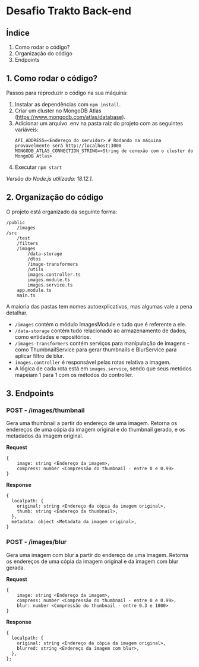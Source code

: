 # Desafio Trakto Back-end

## Índice

1. Como rodar o código?
2. Organização do código
3. Endpoints

## 1. Como rodar o código?

Passos para reproduzir o código na sua máquina:

1. Instalar as dependências com `npm install`.
2. Criar um cluster no MongoDB Atlas (https://www.mongodb.com/atlas/database).
3. Adicionar um arquivo .env na pasta raíz do projeto com as seguintes variáveis:
   ```
   API_ADDRESS=<Endereço do servidor> # Rodando na máquina provavelmente será http://localhost:3000
   MONGODB_ATLAS_CONNECTION_STRING=<String de conexão com o cluster do MongoDB Atlas>
   ```
4. Executar `npm start`

_Versão do Node.js utilizada: 18.12.1._

## 2. Organização do código

O projeto está organizado da seguinte forma:

```
/public
    /images
/src
    /test
    /filters
    /images
        /data-storage
        /dtos
        /image-transformers
        /utils
        images.controller.ts
        images.module.ts
        images.service.ts
    app.module.ts
    main.ts
```

A maioria das pastas tem nomes autoexplicativos, mas algumas vale a pena detalhar.

- `/images` contém o módulo ImagesModule e tudo que é referente a ele.
- `/data-storage` contém tudo relacionado ao armazenamento de dados, como entidades e repositórios.
- `/images-transformers` contém serviços para manipulação de imagens - como ThumbnailService para gerar thumbnails e BlurService para aplicar filtro de blur.
- `images.controller` é responsável pelas rotas relativa a imagem.
- A lógica de cada rota está em `images.service`, sendo que seus metódos mapeiam 1 para 1 com os métodos do controller.

## 3. Endpoints

### POST - /images/thumbnail

Gera uma thumbnail a partir do endereço de uma imagem. Retorna os endereços de uma cópia da imagem original e do thumbnail gerado, e os metadados da imagem original.

**Request**

```
{
    image: string <Endereço da imagem>,
    compress: number <Compressão do thumbnail - entre 0 e 0.99>
}
```

**Response**

```
{
  localpath: {
    original: string <Endereço da cópia da imagem original>,
    thumb: string <Endereço da thumbnail>,
  },
  metadata: object <Metadata da imagem original>,
}
```

### POST - /images/blur

Gera uma imagem com blur a partir do endereço de uma imagem. Retorna os endereços de uma cópia da imagem original e da imagem com blur gerada.

**Request**

```
{
    image: string <Endereço da imagem>,
    compress: number <Compressão do thumbnail - entre 0 e 0.99>,
    blur: number <Compressão do thumbnail - entre 0.3 e 1000>
}
```

**Response**

```
{
  localpath: {
    original: string <Endereço da cópia da imagem original>,
    blurred: string <Endereço da imagem com blur>,
  },
};
```
